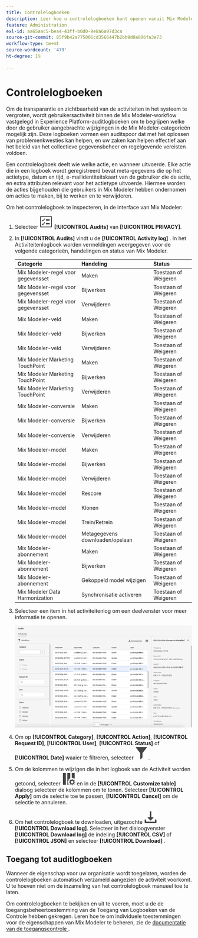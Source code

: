 ```yaml
---
title: Controlelogboeken
description: Leer hoe u controlelogboeken kunt openen vanuit Mix Modeler.
feature: Administration
exl-id: aa65aac5-bea4-43ff-b0d0-9e8a6a97d3ca
source-git-commit: 85f9b42a775006cd3566447b2bb9d0a806fa3e73
workflow-type: tm+mt
source-wordcount: '479'
ht-degree: 1%

---
```


# Controlelogboeken

Om de transparantie en zichtbaarheid van de activiteiten in het systeem te vergroten, wordt gebruikersactiviteit binnen de Mix Modeler-workflow vastgelegd in Experience Platform-auditlogboeken om te begrijpen welke door de gebruiker aangebrachte wijzigingen in de Mix Modeler-categorieën mogelijk zijn. Deze logboeken vormen een auditspoor dat met het oplossen van problemenkwesties kan helpen, en uw zaken kan helpen effectief aan het beleid van het collectieve gegevensbeheer en regelgevende vereisten voldoen.

<!-- DO WE HAVE TO ADD THIS
If you are subject to the Health Insurance Portability and Accountability Act (HIPAA) and create, receive, maintain, or transmit permitted sensitive personal data through Mix Modeler, you are responsible for executing a BAA with Adobe and licensing Healthcare Shield.
-->

Een controlelogboek deelt wie welke actie, en wanneer uitvoerde. Elke actie die in een logboek wordt geregistreerd bevat meta-gegevens die op het actietype, datum en tijd, e-mailidentiteitskaart van de gebruiker die de actie, en extra attributen relevant voor het actietype uitvoerde. Hiermee worden de acties bijgehouden die gebruikers in Mix Modeler hebben ondernomen om acties te maken, bij te werken en te verwijderen.

Om het controlelogboek te inspecteren, in de interface van Mix Modeler:

1. Selecteer ![ Lijst van de Taak ](/help/assets/icons/TaskList.svg) **[!UICONTROL Audits]** van **[!UICONTROL PRIVACY]**.

1. In **[!UICONTROL Audits]** vindt u de **[!UICONTROL Activity log]** . In het Activiteitenlogboek worden vermeldingen weergegeven voor de volgende categorieën, handelingen en status van Mix Modeler.

   | Categorie | Handeling | Status |
   |---|---|---|
   | Mix Modeler-regel voor gegevensset | Maken | Toestaan of Weigeren |
   | Mix Modeler-regel voor gegevensset | Bijwerken | Toestaan of Weigeren |
   | Mix Modeler-regel voor gegevensset | Verwijderen | Toestaan of Weigeren |
   | Mix Modeler-veld | Maken | Toestaan of Weigeren |
   | Mix Modeler-veld | Bijwerken | Toestaan of Weigeren |
   | Mix Modeler-veld | Verwijderen | Toestaan of Weigeren |
   | Mix Modeler Marketing TouchPoint | Maken | Toestaan of Weigeren |
   | Mix Modeler Marketing TouchPoint | Bijwerken | Toestaan of Weigeren |
   | Mix Modeler Marketing TouchPoint | Verwijderen | Toestaan of Weigeren |
   | Mix Modeler-conversie | Maken | Toestaan of Weigeren |
   | Mix Modeler-conversie | Bijwerken | Toestaan of Weigeren |
   | Mix Modeler-conversie | Verwijderen | Toestaan of Weigeren |
   | Mix Modeler-model | Maken | Toestaan of Weigeren |
   | Mix Modeler-model | Bijwerken | Toestaan of Weigeren |
   | Mix Modeler-model | Verwijderen | Toestaan of Weigeren |
   | Mix Modeler-model | Rescore | Toestaan of Weigeren |
   | Mix Modeler-model | Klonen | Toestaan of Weigeren |
   | Mix Modeler-model | Trein/Retrein | Toestaan of Weigeren |
   | Mix Modeler-model | Metagegevens downloaden/opslaan | Toestaan of Weigeren |
   | Mix Modeler-abonnement | Maken | Toestaan of Weigeren |
   | Mix Modeler-abonnement | Bijwerken | Toestaan of Weigeren |
   | Mix Modeler-abonnement | Gekoppeld model wijzigen | Toestaan of Weigeren |
   | Mix Modeler Data Harmonization | Synchronisatie activeren | Toestaan of Weigeren |


1. Selecteer een item in het activiteitenlog om een deelvenster voor meer informatie te openen.

   ![ de Controle van Mix Modeler ](/help/assets/mix-modeler-audit.png)

1. Om op **[!UICONTROL Category]**, **[!UICONTROL Action]**, **[!UICONTROL Request ID]**, **[!UICONTROL User]**, **[!UICONTROL Status]** of **[!UICONTROL Date]** waaier te filtreren, selecteer ![ Filter ](/help/assets/icons/Filter.svg).

1. Om de kolommen te wijzigen die in het logboek van de Activiteit worden getoond, selecteer ![ Kolommen ](/help/assets/icons/ColumnSetting.svg) en in de **[!UICONTROL Customize table]** dialoog selecteer de kolommen om te tonen. Selecteer **[!UICONTROL Apply]** om de selectie toe te passen, **[!UICONTROL Cancel]** om de selectie te annuleren.

1. Om het controlelogboek te downloaden, uitgezochte ![ Download ](/help/assets/icons/Download.svg) **[!UICONTROL Download log]**. Selecteer in het dialoogvenster **[!UICONTROL Download log]** de indeling **[!UICONTROL CSV]** of **[!UICONTROL JSON]** en selecteer **[!UICONTROL Download]** .

## Toegang tot auditlogboeken

Wanneer de eigenschap voor uw organisatie wordt toegelaten, worden de controlelogboeken automatisch verzameld aangezien de activiteit voorkomt. U te hoeven niet om de inzameling van het controlelogboek manueel toe te laten.

Om controlelogboeken te bekijken en uit te voeren, moet u de de toegangsbeheertoestemming van de Toegang van Logboeken van de Controle hebben gekregen. Leren hoe te om individuele toestemmingen voor de eigenschappen van Mix Modeler te beheren, zie de [ documentatie van de toegangscontrole ](https://experienceleague.adobe.com/en/docs/experience-platform/access-control/home).
